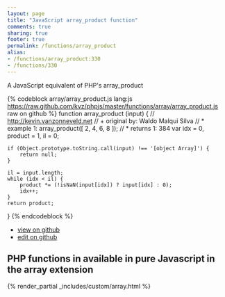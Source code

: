 ```yaml
---
layout: page
title: "JavaScript array_product function"
comments: true
sharing: true
footer: true
permalink: /functions/array_product
alias:
- /functions/array_product:330
- /functions/330
---
```

<!-- Generated by Rakefile:build -->
A JavaScript equivalent of PHP's array_product

{% codeblock array/array_product.js lang:js https://raw.github.com/kvz/phpjs/master/functions/array/array_product.js raw on github %}
function array_product (input) {
    // http://kevin.vanzonneveld.net
    // +   original by: Waldo Malqui Silva
    // *     example 1: array_product([ 2, 4, 6, 8 ]);
    // *     returns 1: 384
    var idx = 0,
        product = 1,
        il = 0;

    if (Object.prototype.toString.call(input) !== '[object Array]') {
        return null;
    }

    il = input.length;
    while (idx < il) {
        product *= (!isNaN(input[idx]) ? input[idx] : 0);
        idx++;
    }
    return product;
}
{% endcodeblock %}

 - [view on github](https://github.com/kvz/phpjs/blob/master/functions/array/array_product.js)
 - [edit on github](https://github.com/kvz/phpjs/edit/master/functions/array/array_product.js)

## PHP functions in available in pure Javascript in the array extension
{% render_partial _includes/custom/array.html %}
